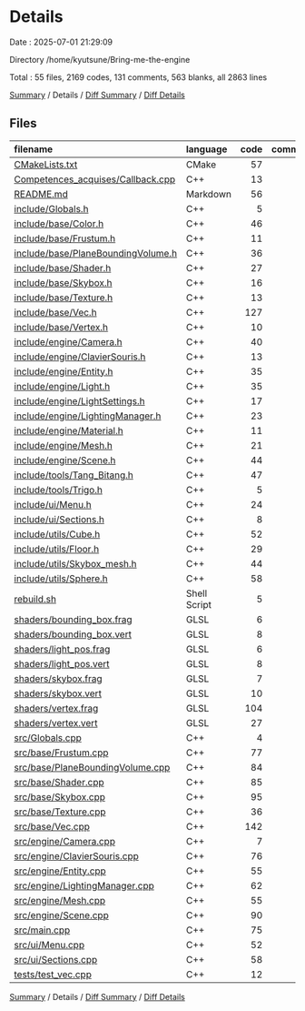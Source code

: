# Details

Date : 2025-07-01 21:29:09

Directory /home/kyutsune/Bring-me-the-engine

Total : 55 files,  2169 codes, 131 comments, 563 blanks, all 2863 lines

[Summary](results.md) / Details / [Diff Summary](diff.md) / [Diff Details](diff-details.md)

## Files
| filename | language | code | comment | blank | total |
| :--- | :--- | ---: | ---: | ---: | ---: |
| [CMakeLists.txt](/CMakeLists.txt) | CMake | 57 | 0 | 16 | 73 |
| [Competences\_acquises/Callback.cpp](/Competences_acquises/Callback.cpp) | C++ | 13 | 9 | 7 | 29 |
| [README.md](/README.md) | Markdown | 56 | 0 | 6 | 62 |
| [include/Globals.h](/include/Globals.h) | C++ | 5 | 3 | 2 | 10 |
| [include/base/Color.h](/include/base/Color.h) | C++ | 46 | 0 | 6 | 52 |
| [include/base/Frustum.h](/include/base/Frustum.h) | C++ | 11 | 3 | 3 | 17 |
| [include/base/PlaneBoundingVolume.h](/include/base/PlaneBoundingVolume.h) | C++ | 36 | 2 | 11 | 49 |
| [include/base/Shader.h](/include/base/Shader.h) | C++ | 27 | 1 | 9 | 37 |
| [include/base/Skybox.h](/include/base/Skybox.h) | C++ | 16 | 0 | 5 | 21 |
| [include/base/Texture.h](/include/base/Texture.h) | C++ | 13 | 0 | 3 | 16 |
| [include/base/Vec.h](/include/base/Vec.h) | C++ | 127 | 3 | 36 | 166 |
| [include/base/Vertex.h](/include/base/Vertex.h) | C++ | 10 | 0 | 2 | 12 |
| [include/engine/Camera.h](/include/engine/Camera.h) | C++ | 40 | 0 | 8 | 48 |
| [include/engine/ClavierSouris.h](/include/engine/ClavierSouris.h) | C++ | 13 | 3 | 4 | 20 |
| [include/engine/Entity.h](/include/engine/Entity.h) | C++ | 35 | 0 | 11 | 46 |
| [include/engine/Light.h](/include/engine/Light.h) | C++ | 35 | 2 | 5 | 42 |
| [include/engine/LightSettings.h](/include/engine/LightSettings.h) | C++ | 17 | 1 | 5 | 23 |
| [include/engine/LightingManager.h](/include/engine/LightingManager.h) | C++ | 23 | 5 | 10 | 38 |
| [include/engine/Material.h](/include/engine/Material.h) | C++ | 11 | 3 | 3 | 17 |
| [include/engine/Mesh.h](/include/engine/Mesh.h) | C++ | 21 | 1 | 8 | 30 |
| [include/engine/Scene.h](/include/engine/Scene.h) | C++ | 44 | 3 | 12 | 59 |
| [include/tools/Tang\_Bitang.h](/include/tools/Tang_Bitang.h) | C++ | 47 | 3 | 12 | 62 |
| [include/tools/Trigo.h](/include/tools/Trigo.h) | C++ | 5 | 0 | 1 | 6 |
| [include/ui/Menu.h](/include/ui/Menu.h) | C++ | 24 | 1 | 8 | 33 |
| [include/ui/Sections.h](/include/ui/Sections.h) | C++ | 8 | 0 | 4 | 12 |
| [include/utils/Cube.h](/include/utils/Cube.h) | C++ | 52 | 6 | 12 | 70 |
| [include/utils/Floor.h](/include/utils/Floor.h) | C++ | 29 | 0 | 6 | 35 |
| [include/utils/Skybox\_mesh.h](/include/utils/Skybox_mesh.h) | C++ | 44 | 1 | 9 | 54 |
| [include/utils/Sphere.h](/include/utils/Sphere.h) | C++ | 58 | 1 | 12 | 71 |
| [rebuild.sh](/rebuild.sh) | Shell Script | 5 | 1 | 1 | 7 |
| [shaders/bounding\_box.frag](/shaders/bounding_box.frag) | GLSL | 6 | 0 | 3 | 9 |
| [shaders/bounding\_box.vert](/shaders/bounding_box.vert) | GLSL | 8 | 0 | 2 | 10 |
| [shaders/light\_pos.frag](/shaders/light_pos.frag) | GLSL | 6 | 0 | 0 | 6 |
| [shaders/light\_pos.vert](/shaders/light_pos.vert) | GLSL | 8 | 0 | 0 | 8 |
| [shaders/skybox.frag](/shaders/skybox.frag) | GLSL | 7 | 0 | 2 | 9 |
| [shaders/skybox.vert](/shaders/skybox.vert) | GLSL | 10 | 0 | 3 | 13 |
| [shaders/vertex.frag](/shaders/vertex.frag) | GLSL | 104 | 4 | 29 | 137 |
| [shaders/vertex.vert](/shaders/vertex.vert) | GLSL | 27 | 0 | 8 | 35 |
| [src/Globals.cpp](/src/Globals.cpp) | C++ | 4 | 0 | 0 | 4 |
| [src/base/Frustum.cpp](/src/base/Frustum.cpp) | C++ | 77 | 12 | 25 | 114 |
| [src/base/PlaneBoundingVolume.cpp](/src/base/PlaneBoundingVolume.cpp) | C++ | 84 | 1 | 15 | 100 |
| [src/base/Shader.cpp](/src/base/Shader.cpp) | C++ | 85 | 0 | 22 | 107 |
| [src/base/Skybox.cpp](/src/base/Skybox.cpp) | C++ | 95 | 0 | 23 | 118 |
| [src/base/Texture.cpp](/src/base/Texture.cpp) | C++ | 36 | 3 | 10 | 49 |
| [src/base/Vec.cpp](/src/base/Vec.cpp) | C++ | 142 | 3 | 30 | 175 |
| [src/engine/Camera.cpp](/src/engine/Camera.cpp) | C++ | 7 | 0 | 2 | 9 |
| [src/engine/ClavierSouris.cpp](/src/engine/ClavierSouris.cpp) | C++ | 76 | 5 | 24 | 105 |
| [src/engine/Entity.cpp](/src/engine/Entity.cpp) | C++ | 55 | 0 | 11 | 66 |
| [src/engine/LightingManager.cpp](/src/engine/LightingManager.cpp) | C++ | 62 | 11 | 22 | 95 |
| [src/engine/Mesh.cpp](/src/engine/Mesh.cpp) | C++ | 55 | 8 | 20 | 83 |
| [src/engine/Scene.cpp](/src/engine/Scene.cpp) | C++ | 90 | 18 | 24 | 132 |
| [src/main.cpp](/src/main.cpp) | C++ | 75 | 11 | 22 | 108 |
| [src/ui/Menu.cpp](/src/ui/Menu.cpp) | C++ | 52 | 3 | 16 | 71 |
| [src/ui/Sections.cpp](/src/ui/Sections.cpp) | C++ | 58 | 0 | 9 | 67 |
| [tests/test\_vec.cpp](/tests/test_vec.cpp) | C++ | 12 | 0 | 4 | 16 |

[Summary](results.md) / Details / [Diff Summary](diff.md) / [Diff Details](diff-details.md)